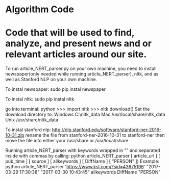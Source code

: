 # Algorithm Code
# Code that will be used to find, analyze, and present news and or relevant articles around our site.

To run article_NERT_parser.py on your own machine, you need to install newspaper(only needed while running  article_NERT_parser), nltk, and as well as Stanford NLP on your own machine.

To instal newspaper:      sudo pip instal newspaper

To instal nltk:           sudo pip instal nltk

go into terminal:         python
                          >>> import nltk
                          >>> nltk.download()
    Set the download directory to:
          Windows  C:\nltk_data
          Mac      /usr/local/share/nltk_data
          Unix     /usr/share/nltk_data
                            

To instal stanford nlp:   http://nlp.stanford.edu/software/stanford-ner-2016-10-31.zip rename the file from stanford-ner-2016-10-31 to stanford-ner then move the file into either your /usr/share or /usr/local/share

Running article_NERT_parser with keywords wrapped in "" and  separated inside with commas by calling: python article_NERT_parser [ article_url ] [ pub_time ] [ source ] [ allkeywords ] [ DiffName ] [ "PERSON" ])
Example:
python article_NERT_parser 'https://www.ksl.com/?sid=43675196' "2017-03-29 17:30:38" "2017-03-30 10:43:45" allkeywords DiffName "PERSON"
